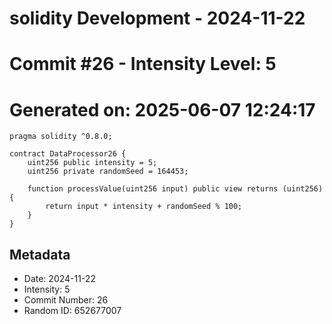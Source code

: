 ﻿# solidity Development - 2024-11-22
# Commit #26 - Intensity Level: 5
# Generated on: 2025-06-07 12:24:17
```solidity
pragma solidity ^0.8.0;

contract DataProcessor26 {
    uint256 public intensity = 5;
    uint256 private randomSeed = 164453;

    function processValue(uint256 input) public view returns (uint256) {
        return input * intensity + randomSeed % 100;
    }
}
```
## Metadata
- Date: 2024-11-22
- Intensity: 5
- Commit Number: 26
- Random ID: 652677007
